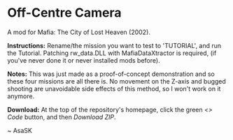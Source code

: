 # Off-Centre Camera
A mod for Mafia: The City of Lost Heaven (2002).

**Instructions:** Rename/the mission you want to test to 'TUTORIAL', and run the Tutorial. Patching rw_data.DLL with MafiaDataXtractor is required, (if you've never done it or never installed mods before).

**Notes:** This was just made as a proof-of-concept demonstration and so these four missions are all there is. No movement on the Z-axis and bugged shooting are unavoidable side effects of this method, so I won't work on it anymore.

**Download:** At the top of the repository's homepage, click the green *<> Code* button, and then *Download ZIP*.

~ AsaSK
